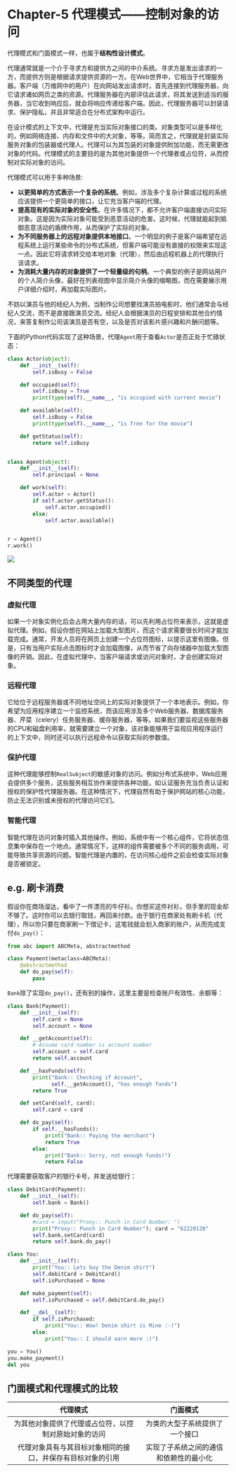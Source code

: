 # Chapter-5 代理模式——控制对象的访问
代理模式和门面模式一样，也属于**结构性设计模式**。

代理通常就是一个介于寻求方和提供方之间的中介系统。寻求方是发出请求的一方，而提供方则是根据请求提供资源的一方。在Web世界中，它相当于代理服务器。客户端（万维网中的用户）在向网站发出请求时，首先连接到代理服务器，向它请求诸如网页之类的资源。代理服务器在内部评估此请求，将其发送到适当的服务器，当它收到响应后，就会将响应传递给客户端。因此，代理服务器可以封装请求、保护隐私，并且非常适合在分布式架构中运行。

在设计模式的上下文中，代理是充当实际对象接口的类。对象类型可以是多样化的，例如网络连接、内存和文件中的大对象，等等。简而言之，代理就是封装实际服务对象的包装器或代理人。代理可以为其包装的对象提供附加功能，而无需更改对象的代码。代理模式的主要目的是为其他对象提供一个代理者或占位符，从而控制对实际对象的访问。

代理模式可以用于多种场景:
- **以更简单的方式表示一个复杂的系统**。例如，涉及多个复杂计算或过程的系统应该提供一个更简单的接口，让它充当客户端的代理。
- **提高现有的实际对象的安全性**。在许多情况下，都不允许客户端直接访问实际对象。这是因为实际对象可能受到恶意活动的危害。这时候，代理就能起到抵御恶意活动的盾牌作用，从而保护了实际的对象。
- **为不同服务器上的远程对象提供本地接口**。一个明显的例子是客户端希望在远程系统上运行某些命令的分布式系统，但客户端可能没有直接的权限来实现这一点。因此它将请求转交给本地对象（代理），然后由远程机器上的代理执行该请求。
- **为消耗大量内存的对象提供了一个轻量级的句柄**。一个典型的例子是网站用户的个人简介头像，最好在列表视图中显示简介头像的缩略图，而在需要展示用户详细介绍时，再加载实际图片。

不妨以演员与他的经纪人为例，当制作公司想要找演员拍电影时，他们通常会与经纪人交流，而不是直接跟演员交流。经纪人会根据演员的日程安排和其他合约情况，来答复制作公司该演员是否有空，以及是否对该影片感兴趣和片酬问题等。

下面的Python代码实现了这种场景，代理`Agent`用于查看`Actor`是否正处于忙碌状态：

```python
class Actor(object):
    def __init__(self):
        self.isBusy = False

    def occupied(self):
        self.isBusy = True
        print(type(self).__name__, "is occupied with current movie")

    def available(self):
        self.isBusy = False
        print(type(self).__name__, "is free for the movie")

    def getStatus(self):
        return self.isBusy


class Agent(object):
    def __init__(self):
        self.principal = None

    def work(self):
        self.actor = Actor()
        if self.actor.getStatus():
            self.actor.occupied()
        else:
            self.actor.available()


r = Agent()
r.work()
```

![](http://static.zybuluo.com/AustinMxnet/6d7bfm3nx1ta5u6e4rig9l2p/image.png)

## 不同类型的代理
### 虚拟代理
如果一个对象实例化后会占用大量内存的话，可以先利用占位符来表示，这就是虚拟代理。例如，假设你想在网站上加载大型图片，而这个请求需要很长时间才能加载完成。通常，开发人员将在网页上创建一个占位符图标，以提示这里有图像。但是，只有当用户实际点击图标时才会加载图像，从而节省了向存储器中加载大型图像的开销。因此，在虚拟代理中，当客户端请求或访问对象时，才会创建实际对象。

### 远程代理
它给位于远程服务器或不同地址空间上的实际对象提供了一个本地表示。例如，你希望为应用程序建立一个监控系统，而该应用涉及多个Web服务器、数据库服务器、芹菜（celery）任务服务器、缓存服务器，等等。如果我们要监视这些服务器的CPU和磁盘利用率，就需要建立一个对象，该对象能够用于监视应用程序运行的上下文中，同时还可以执行远程命令以获取实际的参数值。

### 保护代理
这种代理能够控制`RealSubject`的敏感对象的访问。例如分布式系统中，Web应用会提供多个服务，这些服务相互协作来提供各种功能，如认证服务充当负责认证和授权的保护性代理服务器。在这种情况下，代理自然有助于保护网站的核心功能，防止无法识别或未授权的代理访问它们。

### 智能代理
智能代理在访问对象时插入其他操作。例如，系统中有一个核心组件，它将状态信息集中保存在一个地点。通常情况下，这样的组件需要被多个不同的服务调用，可能导致共享资源的问题。智能代理是内置的，在访问核心组件之前会检查实际对象是否被锁定。

## e.g. 刷卡消费
假设你在商场溜达，看中了一件漂亮的牛仔衫。你想买这件衬衫，但手里的现金却不够了。这时你可以去银行取钱，再回来付款。由于银行在商家处有刷卡机（代理），所以你只要在商家刷一下借记卡，这笔钱就会划入商家的账户，从而完成支付`do_pay()`：

```python
from abc import ABCMeta, abstractmethod

class Payment(metaclass=ABCMeta):
    @abstractmethod
    def do_pay(self):
        pass
```

`Bank`除了实现`do_pay()`，还有别的操作，这里主要是检查账户有效性、余额等：

```python
class Bank(Payment):
    def __init__(self):
        self.card = None
        self.account = None

    def __getAccount(self):
        # Assume card number is account number
        self.account = self.card
        return self.account

    def __hasFunds(self):
        print("Bank:: Checking if Account",
              self.__getAccount(), "has enough funds")
        return True

    def setCard(self, card):
        self.card = card

    def do_pay(self):
        if self.__hasFunds():
            print("Bank:: Paying the merchant")
            return True
        else:
            print("Bank:: Sorry, not enough funds!")
            return False
```

代理需要获取客户的银行卡号，并发送给银行：

```python
class DebitCard(Payment):
    def __init__(self):
        self.bank = Bank()

    def do_pay(self):
        #card = input("Proxy:: Punch in Card Number: ")
        print("Proxy:: Punch in Card Number"); card = "62220120"
        self.bank.setCard(card)
        return self.bank.do_pay()
```

```python
class You:
    def __init__(self):
        print("You:: Lets buy the Denim shirt")
        self.debitCard = DebitCard()
        self.isPurchased = None

    def make_payment(self):
        self.isPurchased = self.debitCard.do_pay()

    def __del__(self):
        if self.isPurchased:
            print("You:: Wow! Denim shirt is Mine :-)")
        else:
            print("You:: I should earn more :(")

you = You()
you.make_payment()
del you
```

## 门面模式和代理模式的比较

| 代理模式 | 门面模式 |
| :------: | :------: |
| 为其他对象提供了代理或占位符，以控制对原始对象的访问 | 为类的大型子系统提供了一个接口 |
| 代理对象具有与其目标对象相同的接口，并保存有目标对象的引用 | 实现了子系统之间的通信和依赖性的最小化 |
